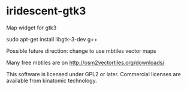 # iridescent-gtk3
Map widget for gtk3

sudo apt-get install libgtk-3-dev g++

Possible future direction: change to use mbtiles vector maps

Many free mbtiles are on http://osm2vectortiles.org/downloads/

This software is licensed under GPL2 or later. Commercial licenses are available from kinatomic technology.

